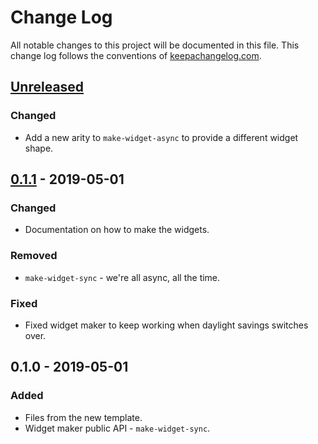 # Change Log
All notable changes to this project will be documented in this file. This change log follows the conventions of [keepachangelog.com](http://keepachangelog.com/).

## [Unreleased]
### Changed
- Add a new arity to `make-widget-async` to provide a different widget shape.

## [0.1.1] - 2019-05-01
### Changed
- Documentation on how to make the widgets.

### Removed
- `make-widget-sync` - we're all async, all the time.

### Fixed
- Fixed widget maker to keep working when daylight savings switches over.

## 0.1.0 - 2019-05-01
### Added
- Files from the new template.
- Widget maker public API - `make-widget-sync`.

[Unreleased]: https://github.com/your-name/bit-counting/compare/0.1.1...HEAD
[0.1.1]: https://github.com/your-name/bit-counting/compare/0.1.0...0.1.1
